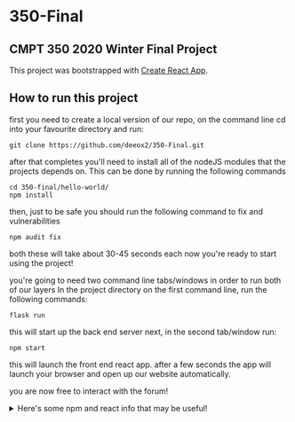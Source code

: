 # 350-Final
## CMPT 350 2020 Winter Final Project

This project was bootstrapped with [Create React App](https://github.com/facebook/create-react-app).

## How to run this project
first you need to create a local version of our repo, on the command line cd
into your favourite directory and run:
```
git clone https://github.com/deeox2/350-Final.git
```
after that completes you'll need to install all of the nodeJS modules that the
projects depends on. This can be done by running the following commands
```
cd 350-final/hello-world/
npm install
```
then, just to be safe you should run the following command to fix and vulnerabilities
```
npm audit fix
```
both these will take about 30-45 seconds each
now you're ready to start using the project!

you're going to need two command line tabs/windows in order to run both of our
layers
In the project directory on the first command line, run the following commands:
```
flask run
```
this will start up the back end server
next, in the second tab/window run:
```
npm start
```
this will launch the front end react app. after a few seconds the app will
launch your browser and open up our website automatically.

you are now free to interact with the forum!


<details>
<summary>Here's some npm and react info that may be useful!</summary>
### `npm start`

Runs the app in the development mode.<br />
Open [http://localhost:3000](http://localhost:3000) to view it in the browser.

The page will reload if you make edits.<br />
You will also see any lint errors in the console.

### `npm test`

Launches the test runner in the interactive watch mode.<br />
See the section about [running tests](https://facebook.github.io/create-react-app/docs/running-tests) for more information.

### `npm run build`

Builds the app for production to the `build` folder.<br />
It correctly bundles React in production mode and optimizes the build for the best performance.

The build is minified and the filenames include the hashes.<br />
Your app is ready to be deployed!

See the section about [deployment](https://facebook.github.io/create-react-app/docs/deployment) for more information.

### `npm run eject`

**Note: this is a one-way operation. Once you `eject`, you can’t go back!**

If you aren’t satisfied with the build tool and configuration choices, you can `eject` at any time. This command will remove the single build dependency from your project.

Instead, it will copy all the configuration files and the transitive dependencies (webpack, Babel, ESLint, etc) right into your project so you have full control over them. All of the commands except `eject` will still work, but they will point to the copied scripts so you can tweak them. At this point you’re on your own.

You don’t have to ever use `eject`. The curated feature set is suitable for small and middle deployments, and you shouldn’t feel obligated to use this feature. However we understand that this tool wouldn’t be useful if you couldn’t customize it when you are ready for it.

## Learn More

You can learn more in the [Create React App documentation](https://facebook.github.io/create-react-app/docs/getting-started).

To learn React, check out the [React documentation](https://reactjs.org/).

### Code Splitting

This section has moved here: https://facebook.github.io/create-react-app/docs/code-splitting

### Analyzing the Bundle Size

This section has moved here: https://facebook.github.io/create-react-app/docs/analyzing-the-bundle-size

### Making a Progressive Web App

This section has moved here: https://facebook.github.io/create-react-app/docs/making-a-progressive-web-app

### Advanced Configuration

This section has moved here: https://facebook.github.io/create-react-app/docs/advanced-configuration

### Deployment

This section has moved here: https://facebook.github.io/create-react-app/docs/deployment

### `npm run build` fails to minify

This section has moved here: https://facebook.github.io/create-react-app/docs/troubleshooting#npm-run-build-fails-to-minify
</details>

